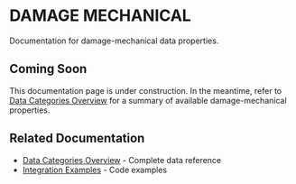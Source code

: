 # DAMAGE MECHANICAL

Documentation for damage-mechanical data properties.

## Coming Soon

This documentation page is under construction. In the meantime, refer to [Data Categories Overview](DATA-CATEGORIES.md) for a summary of available damage-mechanical properties.

## Related Documentation

- [Data Categories Overview](DATA-CATEGORIES.md) - Complete data reference
- [Integration Examples](INTEGRATION-EXAMPLES.md) - Code examples
